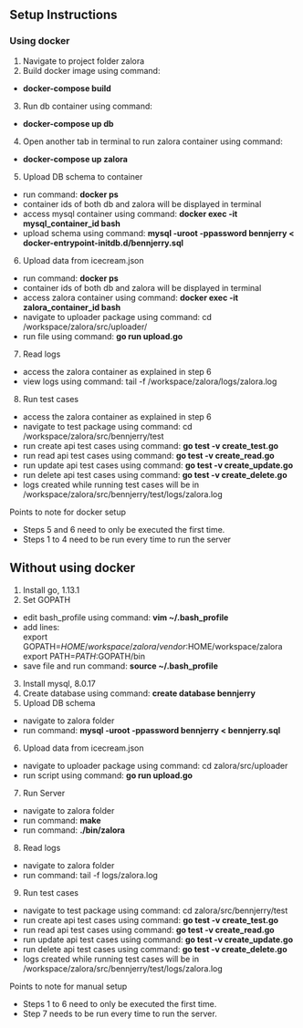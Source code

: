 ## Setup Instructions

### Using docker
1. Navigate to project folder zalora
2. Build docker image using command:
  * ****docker-compose build****
3. Run db container using command:
  * ****docker-compose up db****
4. Open another tab in terminal to run zalora container using command:
  * ****docker-compose up zalora****
5. Upload DB schema to container
  * run command: ****docker ps****
  * container ids of both db and zalora will be displayed in terminal
  * access mysql container using command: ****docker exec -it mysql_container_id bash****
  * upload schema using command: ****mysql -uroot -ppassword bennjerry < docker-entrypoint-initdb.d/bennjerry.sql****
6. Upload data from icecream.json
  * run command: ****docker ps****
  * container ids of both db and zalora will be displayed in terminal
  * access zalora container using command: ****docker exec -it zalora_container_id bash****
  * navigate to uploader package using command: cd /workspace/zalora/src/uploader/
  * run file using command: ****go run upload.go****
7. Read logs
  * access the zalora container as explained in step 6
  * view logs using command: tail -f /workspace/zalora/logs/zalora.log
8. Run test cases
  * access the zalora container as explained in step 6
  * navigate to test package using command: cd /workspace/zalora/src/bennjerry/test
  * run create api test cases using command: ****go test -v create_test.go****
  * run read api test cases using command: ****go test -v create_read.go****
  * run update api test cases using command: ****go test -v create_update.go****
  * run delete api test cases using command: ****go test -v create_delete.go****
  * logs created while running test cases will be in /workspace/zalora/src/bennjerry/test/logs/zalora.log

Points to note for docker setup
  * Steps 5 and 6 need to only be executed the first time.
  * Steps 1 to 4 need to be run every time to run the server


## Without using docker
1. Install go, 1.13.1
2. Set GOPATH
  * edit bash_profile using command: ****vim ~/.bash_profile****
  * add lines:<br/>
    export GOPATH=$HOME/workspace/zalora/vendor:$HOME/workspace/zalora<br/>
    export PATH=$PATH:$GOPATH/bin
  * save file and run command: ****source ~/.bash_profile****
3. Install mysql, 8.0.17
4. Create database using command: ****create database bennjerry****
5. Upload DB schema
  * navigate to zalora folder
  * run command: ****mysql -uroot -ppassword bennjerry < bennjerry.sql****
6. Upload data from icecream.json
  * navigate to uploader package using command: cd zalora/src/uploader
  * run script using command: ****go run upload.go****
7. Run Server
  * navigate to zalora folder
  * run command: ****make****
  * run command: ****./bin/zalora****
8. Read logs
  * navigate to zalora folder
  * run command: tail -f logs/zalora.log
9. Run test cases
  * navigate to test package using command: cd zalora/src/bennjerry/test
  * run create api test cases using command: ****go test -v create_test.go****
  * run read api test cases using command: ****go test -v create_read.go****
  * run update api test cases using command: ****go test -v create_update.go****
  * run delete api test cases using command: ****go test -v create_delete.go****
  * logs created while running test cases will be in /workspace/zalora/src/bennjerry/test/logs/zalora.log
 
Points to note for manual setup
  * Steps 1 to 6 need to only be executed the first time.
  * Step 7 needs to be run every time to run the server.
  
  
  
